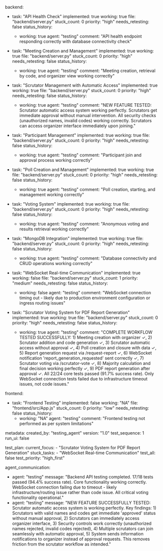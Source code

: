 backend:
  - task: "API Health Check"
    implemented: true
    working: true
    file: "backend/server.py"
    stuck_count: 0
    priority: "high"
    needs_retesting: false
    status_history:
      - working: true
        agent: "testing"
        comment: "API health endpoint responding correctly with database connectivity check"

  - task: "Meeting Creation and Management"
    implemented: true
    working: true
    file: "backend/server.py"
    stuck_count: 0
    priority: "high"
    needs_retesting: false
    status_history:
      - working: true
        agent: "testing"
        comment: "Meeting creation, retrieval by code, and organizer view working correctly"

  - task: "Scrutator Management with Automatic Access"
    implemented: true
    working: true
    file: "backend/server.py"
    stuck_count: 0
    priority: "high"
    needs_retesting: false
    status_history:
      - working: true
        agent: "testing"
        comment: "NEW FEATURE TESTED: Scrutator automatic access system working perfectly. Scrutators get immediate approval without manual intervention. All security checks (unauthorized names, invalid codes) working correctly. Scrutators can access organizer interface immediately upon joining."

  - task: "Participant Management"
    implemented: true
    working: true
    file: "backend/server.py"
    stuck_count: 0
    priority: "high"
    needs_retesting: false
    status_history:
      - working: true
        agent: "testing"
        comment: "Participant join and approval process working correctly"

  - task: "Poll Creation and Management"
    implemented: true
    working: true
    file: "backend/server.py"
    stuck_count: 0
    priority: "high"
    needs_retesting: false
    status_history:
      - working: true
        agent: "testing"
        comment: "Poll creation, starting, and management working correctly"

  - task: "Voting System"
    implemented: true
    working: true
    file: "backend/server.py"
    stuck_count: 0
    priority: "high"
    needs_retesting: false
    status_history:
      - working: true
        agent: "testing"
        comment: "Anonymous voting and results retrieval working correctly"

  - task: "MongoDB Integration"
    implemented: true
    working: true
    file: "backend/server.py"
    stuck_count: 0
    priority: "high"
    needs_retesting: false
    status_history:
      - working: true
        agent: "testing"
        comment: "Database connectivity and CRUD operations working correctly"

  - task: "WebSocket Real-time Communication"
    implemented: true
    working: false
    file: "backend/server.py"
    stuck_count: 1
    priority: "medium"
    needs_retesting: false
    status_history:
      - working: false
        agent: "testing"
        comment: "WebSocket connection timing out - likely due to production environment configuration or ingress routing issues"

  - task: "Scrutator Voting System for PDF Report Generation"
    implemented: true
    working: true
    file: "backend/server.py"
    stuck_count: 0
    priority: "high"
    needs_retesting: false
    status_history:
      - working: true
        agent: "testing"
        comment: "COMPLETE WORKFLOW TESTED SUCCESSFULLY: 1) Meeting creation with organizer ✓, 2) Scrutator addition and code generation ✓, 3) Scrutator automatic access without approval ✓, 4) Poll creation and closure with data ✓, 5) Report generation request via /request-report ✓, 6) WebSocket notification 'report_generation_requested' sent correctly ✓, 7) Scrutator voting via /scrutator-vote ✓, 8) Majority calculation and final decision working perfectly ✓, 9) PDF report generation after approval ✓. All 22/24 core tests passed (91.7% success rate). Only WebSocket connection tests failed due to infrastructure timeout issues, not code issues."

frontend:
  - task: "Frontend Testing"
    implemented: false
    working: "NA"
    file: "frontend/src/App.js"
    stuck_count: 0
    priority: "low"
    needs_retesting: false
    status_history:
      - working: "NA"
        agent: "testing"
        comment: "Frontend testing not performed as per system limitations"

metadata:
  created_by: "testing_agent"
  version: "1.0"
  test_sequence: 1
  run_ui: false

test_plan:
  current_focus:
    - "Scrutator Voting System for PDF Report Generation"
  stuck_tasks:
    - "WebSocket Real-time Communication"
  test_all: false
  test_priority: "high_first"

agent_communication:
  - agent: "testing"
    message: "Backend API testing completed. 17/18 tests passed (94.4% success rate). Core functionality working correctly. WebSocket connection failing due to timeout - likely infrastructure/routing issue rather than code issue. All critical voting functionality operational."
  - agent: "testing"
    message: "NEW FEATURE SUCCESSFULLY TESTED: Scrutator automatic access system is working perfectly. Key findings: 1) Scrutators with valid names and codes get immediate 'approved' status without manual approval, 2) Scrutators can immediately access organizer interface, 3) Security controls work correctly (unauthorized names rejected, invalid codes rejected), 4) Multiple scrutators can join seamlessly with automatic approval, 5) System sends information notifications to organizer instead of approval requests. This removes friction from the scrutator workflow as intended."